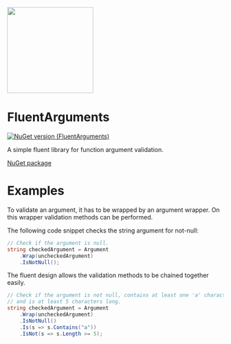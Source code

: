 <img src="https://github.com/onixion/FluentArguments/blob/main/Assets/Icon.jpg" width="200" height="200">

# FluentArguments
[![NuGet version (FluentArguments)](https://img.shields.io/nuget/v/AlinSpace.FluentArguments.svg?style=flat-square)](https://www.nuget.org/packages/AlinSpace.FluentArguments/)

A simple fluent library for function argument validation.

[NuGet package](https://www.nuget.org/packages/AlinSpace.FluentArguments/)

# Examples

To validate an argument, it has to be wrapped by an argument wrapper.
On this wrapper validation methods can be performed.

The following code snippet checks the string argument for not-null:

```csharp
// Check if the argument is null.
string checkedArgument = Argument
    .Wrap(uncheckedArgument)
    .IsNotNull();
```

The fluent design allows the validation methods to be chained together easily.
	
```csharp
// Check if the argument is not null, contains at least one 'a' character
// and is at least 5 characters long.
string checkedArgument = Argument
    .Wrap(uncheckedArgument)
    .IsNotNull()
    .Is(s => s.Contains("a"))
    .IsNot(s => s.Length >= 5);
```

